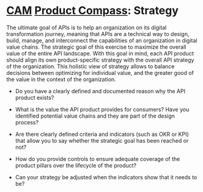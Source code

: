 # [CAM](../) [Product Compass](./): Strategy

The ultimate goal of APIs is to help an organization on its digital transformation journey, meaning that APIs are a technical way to design, build, manage, and interconnect the capabilities of an organization in digital value chains. The strategic goal of this exercise to maximize the overall value of the entire API landscape. With this goal in mind, each API product should align its own product-specific strategy with the overall API strategy of the organization. This holistic view of strategy allows to balance decisions between optimizing for individual value, and the greater good of the value in the context of the organization.

* Do you have a clearly defined and documented reason why the API product exists?

* What is the value the API product provides for consumers? Have you identified potential value chains and they are part of the design process?

* Are there clearly defined criteria and indicators (such as OKR or KPI) that allow you to say whether the strategic goal has been reached or not?

* How do you provide controls to ensure adequate coverage of the product pillars over the lifecycle of the product?

* Can your strategy be adjusted when the indicators show that it needs to be?
